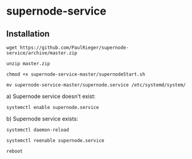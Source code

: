 # supernode-service
## Installation
```
wget https://github.com/PaulRieger/supernode-service/archive/master.zip
```
```
unzip master.zip
```
```
chmod +x supernode-service-master/supernodeStart.sh
```
```
mv supernode-service-master/supernode.service /etc/systemd/system/
```
a) Supernode service doesn't exist:
```
systemctl enable supernode.service
```
b) Supernode service exists:
```
systemctl daemon-reload
```
```
systemctl reenable supernode.service 
```
```
reboot
```
